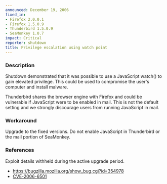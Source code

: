 ```yaml
---
announced: December 19, 2006
fixed_in:
- Firefox 2.0.0.1
- Firefox 1.5.0.9
- Thunderbird 1.5.0.9
- SeaMonkey 1.0.7
impact: Critical
reporter: shutdown
title: Privilege escalation using watch point
---
```


<h3>Description</h3>

<p>Shutdown demonstrated that it was possible to use a JavaScript
watch() to gain elevated privilege. This could be used to compromise
the user's computer and install malware.</p>

<p class="note">Thunderbird shares the browser engine with Firefox
and could be vulnerable if JavaScript were to be enabled in
mail. This is not the default setting and we strongly discourage users from
running JavaScript in mail.</p>

<h3>Workaround</h3>

<p>Upgrade to the fixed versions. Do not enable JavaScript in Thunderbird
or the mail portion of SeaMonkey.</p>

<h3>References</h3>

<p>Exploit details withheld during the active upgrade period.</p>

<ul>
<li><a href="https://bugzilla.mozilla.org/show_bug.cgi?id=354978">
https://bugzilla.mozilla.org/show_bug.cgi?id=354978</a></li>
<li><a class="ex-ref" href="http://nvd.nist.gov/nvd.cfm?cvename=CVE-2006-6501">CVE-2006-6501</a></li>
</ul>



